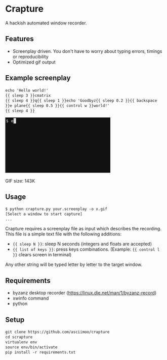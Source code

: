 # Crapture

A hackish automated window recorder.


## Features

 - Screenplay driven. You don't have to worry about typing errors, timings or reproducibility
 - Optimized gif output


## Example screenplay

```jinja
echo 'Hello world!'
{{ sleep 3 }}cmatrix
{{ sleep 4 }}q{{ sleep 1 }}echo 'Goodbyz{{ sleep 0.2 }}{{ backspace }}e plane{{ sleep 0.5 }}{{ control w }}world!'
{{ sleep 4 }}
```

![Example screencast](docs/images/screencast.gif)

GIF size: 143K


## Usage

```
$ python crapture.py your.screenplay -o x.gif
[Select a window to start capture]
...
```

Crapture requires a screenplay file as input which describes the recording. This file is
a simple text file with the following additions:
 - `{{ sleep N }}`: sleep N seconds (integers and floats are accepted)
 - `{{ list of keys }}`: press keys combinations. (Example: `{{ control l }}` clears screen in terminal)

Any other string will be typed letter by letter to the target window.


## Requirements

 - byzanz desktop recorder (https://linux.die.net/man/1/byzanz-record)
 - xwinfo command
 - python


## Setup

```
git clone https://github.com/asciimoo/crapture
cd scrapture
virtualenv env
source env/bin/activate
pip install -r requirements.txt
```

